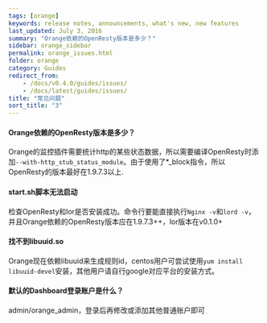 ```yaml
---
tags: [orange]
keywords: release notes, announcements, what's new, new features
last_updated: July 3, 2016
summary: "Orange依赖的OpenResty版本是多少？"
sidebar: orange_sidebar
permalink: orange_issues.html
folder: orange
category: Guides
redirect_from:
    - /docs/v0.4.0/guides/issues/
    - /docs/latest/guides/issues/
title: "常见问题"
sort_title: "3"
---
```



#### Orange依赖的OpenResty版本是多少？

Orange的监控插件需要统计http的某些状态数据，所以需要编译OpenResty时添加`--with-http_stub_status_module`。由于使用了*_block指令，所以OpenResty的版本最好在1.9.7.3以上.


#### start.sh脚本无法启动

检查OpenResty和lor是否安装成功。命令行要能直接执行`Nginx -v`和`lord -v`，并且Orange依赖的OpenResty版本应在1.9.7.3++，lor版本在v0.1.0+

#### 找不到libuuid.so

Orange现在依赖libuuid来生成规则id，centos用户可尝试使用`yum install  libuuid-devel`安装，其他用户请自行google对应平台的安装方式。

#### 默认的Dashboard登录账户是什么？

admin/orange_admin，登录后再修改或添加其他普通账户即可



